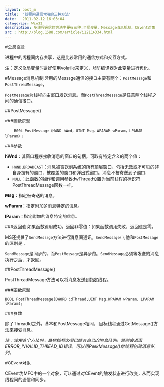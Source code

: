 ```yaml
---
layout: post_m
title:  "线程间通信常用的三种方法"
date:   2011-02-12 16:03:04
categories: Win32
description: 多线程通信的方法主要有三种:全局变量、Message消息机制、CEvent对象
src : http://blog.1688.com/article/i12116334.html
---
```



#全局变量

进程中的线程间内存共享，这是比较常用的通信方式和交互方式。

注：定义全局变量时最好使用volatile来定义，以防编译器对此变量进行优化。



#Message消息机制
常用的Message通信的接口主要有两个：`PostMessage`和`PostThreadMessage`，

`PostMessage`为线程向主窗口发送消息。而`PostThreadMessage`是任意两个线程之间的通信接口。

##PostMessage() 

###函数原型
    
		B00L PostMessage（HWND hWnd，UINT Msg，WPARAM wParam，LPARAM lParam）；
###参数

**hWnd**：其窗口程序接收消息的窗口的句柄。可取有特定含义的两个值：

+ `HWND.BROADCAST`：消息被寄送到系统的所有顶层窗口，包括无效或不可见的非自身拥有的窗口、被覆盖的窗口和弹出式窗口。消息不被寄送到子窗口.
+ `NULL`：此函数的操作和调用参数dwThread设置为当前线程的标识符PostThreadMessage函数一样。

**Msg**：指定被寄送的消息。

**wParam**：指定附加的消息特定的信息。

**IParam**：指定附加的消息特定的信息。

###返回值
如果函数调用成功，返回非零值：如果函数调用失败，返回值是零。

MS还提供了`SendMessage`方法进行消息间通讯，`SendMessage()`,他和`PostMessage`的区别是：

`SendMessage`是同步的，而`PostMessage`是异步的。`SendMessage`必须等发送的消息执行之后，才返回。

##PostThreadMessage()

PostThreadMessage方法可以将消息发送到指定线程。

###函数原型

	BOOL PostThreadMessage(DWORD idThread,UINT Msg,WPARAM wParam, LPARAM lParam);

###参数

除了ThreadId之外，基本和PostMessage相同。
目标线程通过GetMessage()方法来接受消息。

*注：使用这个方法时，目标线程必须已经有自己的消息队列。否则会返回ERROR_INVALID_THREAD_ID错误。可以用PeekMessage()给线程创建消息队列。*

#CEvent对象

CEvent为MFC中的一个对象，可以通过对CEvent的触发状态进行改变，从而实现线程间的通信和同步。